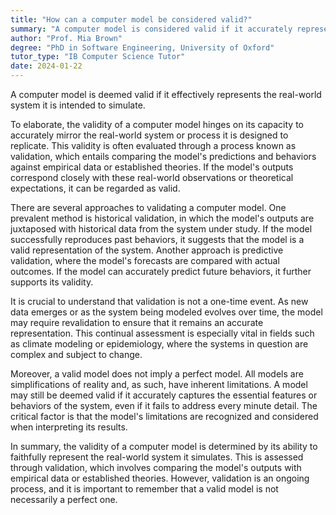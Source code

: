 ```yaml
---
title: "How can a computer model be considered valid?"
summary: "A computer model is considered valid if it accurately represents the real-world system it is designed to simulate."
author: "Prof. Mia Brown"
degree: "PhD in Software Engineering, University of Oxford"
tutor_type: "IB Computer Science Tutor"
date: 2024-01-22
---
```


A computer model is deemed valid if it effectively represents the real-world system it is intended to simulate.

To elaborate, the validity of a computer model hinges on its capacity to accurately mirror the real-world system or process it is designed to replicate. This validity is often evaluated through a process known as validation, which entails comparing the model's predictions and behaviors against empirical data or established theories. If the model's outputs correspond closely with these real-world observations or theoretical expectations, it can be regarded as valid.

There are several approaches to validating a computer model. One prevalent method is historical validation, in which the model's outputs are juxtaposed with historical data from the system under study. If the model successfully reproduces past behaviors, it suggests that the model is a valid representation of the system. Another approach is predictive validation, where the model's forecasts are compared with actual outcomes. If the model can accurately predict future behaviors, it further supports its validity.

It is crucial to understand that validation is not a one-time event. As new data emerges or as the system being modeled evolves over time, the model may require revalidation to ensure that it remains an accurate representation. This continual assessment is especially vital in fields such as climate modeling or epidemiology, where the systems in question are complex and subject to change.

Moreover, a valid model does not imply a perfect model. All models are simplifications of reality and, as such, have inherent limitations. A model may still be deemed valid if it accurately captures the essential features or behaviors of the system, even if it fails to address every minute detail. The critical factor is that the model's limitations are recognized and considered when interpreting its results.

In summary, the validity of a computer model is determined by its ability to faithfully represent the real-world system it simulates. This is assessed through validation, which involves comparing the model's outputs with empirical data or established theories. However, validation is an ongoing process, and it is important to remember that a valid model is not necessarily a perfect one.
    